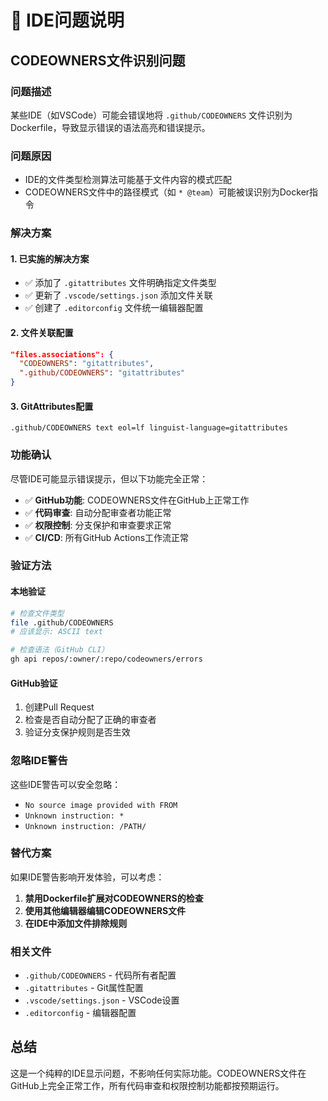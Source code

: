 # 🔧 IDE问题说明

## CODEOWNERS文件识别问题

### 问题描述
某些IDE（如VSCode）可能会错误地将 `.github/CODEOWNERS` 文件识别为Dockerfile，导致显示错误的语法高亮和错误提示。

### 问题原因
- IDE的文件类型检测算法可能基于文件内容的模式匹配
- CODEOWNERS文件中的路径模式（如 `* @team`）可能被误识别为Docker指令

### 解决方案

#### 1. 已实施的解决方案
- ✅ 添加了 `.gitattributes` 文件明确指定文件类型
- ✅ 更新了 `.vscode/settings.json` 添加文件关联
- ✅ 创建了 `.editorconfig` 文件统一编辑器配置

#### 2. 文件关联配置
```json
"files.associations": {
  "CODEOWNERS": "gitattributes",
  ".github/CODEOWNERS": "gitattributes"
}
```

#### 3. GitAttributes配置
```
.github/CODEOWNERS text eol=lf linguist-language=gitattributes
```

### 功能确认
尽管IDE可能显示错误提示，但以下功能完全正常：

- ✅ **GitHub功能**: CODEOWNERS文件在GitHub上正常工作
- ✅ **代码审查**: 自动分配审查者功能正常
- ✅ **权限控制**: 分支保护和审查要求正常
- ✅ **CI/CD**: 所有GitHub Actions工作流正常

### 验证方法

#### 本地验证
```bash
# 检查文件类型
file .github/CODEOWNERS
# 应该显示: ASCII text

# 检查语法（GitHub CLI）
gh api repos/:owner/:repo/codeowners/errors
```

#### GitHub验证
1. 创建Pull Request
2. 检查是否自动分配了正确的审查者
3. 验证分支保护规则是否生效

### 忽略IDE警告
这些IDE警告可以安全忽略：
- `No source image provided with FROM`
- `Unknown instruction: *`
- `Unknown instruction: /PATH/`

### 替代方案
如果IDE警告影响开发体验，可以考虑：

1. **禁用Dockerfile扩展对CODEOWNERS的检查**
2. **使用其他编辑器编辑CODEOWNERS文件**
3. **在IDE中添加文件排除规则**

### 相关文件
- `.github/CODEOWNERS` - 代码所有者配置
- `.gitattributes` - Git属性配置
- `.vscode/settings.json` - VSCode设置
- `.editorconfig` - 编辑器配置

## 总结
这是一个纯粹的IDE显示问题，不影响任何实际功能。CODEOWNERS文件在GitHub上完全正常工作，所有代码审查和权限控制功能都按预期运行。
